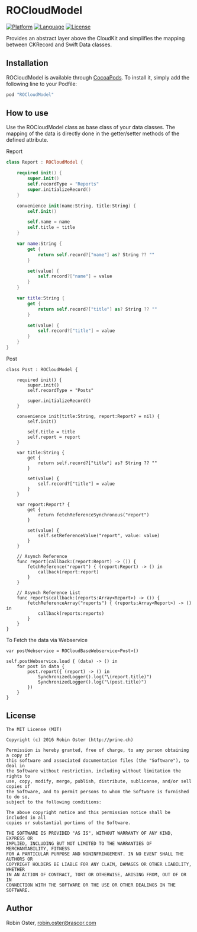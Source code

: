 # ROCloudModel
[![Platform](http://img.shields.io/badge/platform-ios-blue.svg?style=flat
             )](https://developer.apple.com/iphone/index.action)
[![Language](http://img.shields.io/badge/language-swift-brightgreen.svg?style=flat
             )](https://developer.apple.com/swift)
[![License](http://img.shields.io/badge/license-MIT-lightgrey.svg?style=flat
            )](http://mit-license.org)

Provides an abstract layer above the CloudKit and simplifies the mapping between CKRecord and Swift Data classes.

## Installation

ROCloudModel is available through [CocoaPods](http://cocoapods.org). To install
it, simply add the following line to your Podfile:

```ruby
pod "ROCloudModel"
```

## How to use
Use the ROCloudModel class as base class of your data classes. The mapping of the data is directly done in the getter/setter methods of the defined attribute.

Report
```Swift
class Report : ROCloudModel {

    required init() {
        super.init()
        self.recordType = "Reports"
        super.initializeRecord()
    }

    convenience init(name:String, title:String) {
        self.init()

        self.name = name
        self.title = title
    }

    var name:String {
        get {
            return self.record?["name"] as? String ?? ""
        }

        set(value) {
            self.record?["name"] = value
        }
    }

    var title:String {
        get {
            return self.record?["title"] as? String ?? ""
        }

        set(value) {
            self.record?["title"] = value
        }
    }
}
```

Post
```
class Post : ROCloudModel {
    
    required init() {
        super.init()
        self.recordType = "Posts"
        
        super.initializeRecord()
    }
    
    convenience init(title:String, report:Report? = nil) {
        self.init()
        
        self.title = title
        self.report = report
    }
    
    var title:String {
        get {
            return self.record?["title"] as? String ?? ""
        }
        
        set(value) {
            self.record?["title"] = value
        }
    }
    
    var report:Report? {
        get {
            return fetchReferenceSynchronous("report")
        }
        
        set(value) {
            self.setReferenceValue("report", value: value)
        }
    }
   
    // Asynch Reference
    func report(callback:(report:Report) -> ()) {
        fetchReference("report") { (report:Report) -> () in
            callback(report:report)
        }
    }
    
    // Asynch Reference List
    func reports(callback:(reports:Array<Report>) -> ()) {
        fetchReferenceArray("reports") { (reports:Array<Report>) -> () in
            callback(reports:reports)
        }
    }
}
```

To Fetch the data via Webservice
```
var postWebservice = ROCloudBaseWebservice<Post>()

self.postWebservice.load { (data) -> () in
    for post in data {
        post.report({ (report) -> () in
            SynchronizedLogger().log("\(report.title)")
            SynchronizedLogger().log("\(post.title)")
        })
    }
}
```


## License

```
The MIT License (MIT)

Copyright (c) 2016 Robin Oster (http://prine.ch)

Permission is hereby granted, free of charge, to any person obtaining a copy of
this software and associated documentation files (the "Software"), to deal in
the Software without restriction, including without limitation the rights to
use, copy, modify, merge, publish, distribute, sublicense, and/or sell copies of
the Software, and to permit persons to whom the Software is furnished to do so,
subject to the following conditions:

The above copyright notice and this permission notice shall be included in all
copies or substantial portions of the Software.

THE SOFTWARE IS PROVIDED "AS IS", WITHOUT WARRANTY OF ANY KIND, EXPRESS OR
IMPLIED, INCLUDING BUT NOT LIMITED TO THE WARRANTIES OF MERCHANTABILITY, FITNESS
FOR A PARTICULAR PURPOSE AND NONINFRINGEMENT. IN NO EVENT SHALL THE AUTHORS OR
COPYRIGHT HOLDERS BE LIABLE FOR ANY CLAIM, DAMAGES OR OTHER LIABILITY, WHETHER
IN AN ACTION OF CONTRACT, TORT OR OTHERWISE, ARISING FROM, OUT OF OR IN
CONNECTION WITH THE SOFTWARE OR THE USE OR OTHER DEALINGS IN THE SOFTWARE.
```

## Author

Robin Oster, robin.oster@rascor.com
